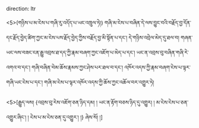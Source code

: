 direction: ltr

<5>(གཉིས་པ་མ་ངེས་པ་གཞི་རུ་འདོད་པ་ཡང་འཁྲུལ་ཏེ།) གཞི་མ་ངེས་པ་བཞིན་དེ་ལས་བྱུང་བའི་བརྗོད་བྱ་དོན་དང་རྗོད་བྱེད་ཚིག་ཀྱང་མ་ངེས་པས་རྗོད་བྱེད་ཀྱིས་བརྗོད་བྱ་མི་སྟོན་པ་དང་། དེ་གཉིས་འབྲེལ་མེད་དུ་ཐལ་བ། གཞན་ཡང་ལས་བཟང་ངན་རྒྱུ་འབྲས་ཐ་དད་ཀྱི་རྣམ་བཞག་ཀྱང་འཇོག་པ་མེད་པ་དང་། ཡང་ན་འབྲས་བུ་བཞིན་གཞི་རེ་འགའ་བ་དང་། གཞི་བཞིན་བེམ་ཆོས་རྣམས་ཀྱང་ཤེས་པར་ཐལ་བ་དང་། འཁོར་འདས་ཀྱི་རྣམ་བཞག་ངེས་པ་ལྟར་གཞི་ཡང་ངེས་པ་དང་། གཞི་མ་ངེས་པ་ལྟར་འཁོར་འདས་ཀྱི་ཆོས་ཀྱང་འཆོལ་བར་འགྱུར་ཏེ། 

<5>[རྒྱུད་ལས། 
	{འབྲས་བུ་རེས་འཇོག་ཅན་ཉིད་དམ། །
	ཡང་ན་རྟོག་བཅས་ཉིད་དུ་འགྱུར། །
	མ་ངེས་ངེས་པ་ཅན་འགྱུར་ཞིང་། །
	ངེས་པ་མ་ངེས་ཅན་དུ་འགྱུར་། །}
ཞེས་སོ། །]
